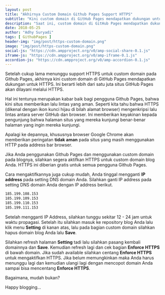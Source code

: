 ```yaml
---
layout: post
title: "Akhirnya Custom Domain Github Pages Support HTTPS"
subtitle: "Kini custom domain di GitHub Pages mendapatkan dukungan untuk HTTPS, dan berikut cara mengaktifkannya."
description: "Saat ini, custom domain di GitHub Pages mendapatkan dukungan untuk HTTPS, yang berarti lebih dari satu juta situs GitHub Pages akan dilayani melalui HTTPS. Dan berikut cara mengaktifkan HTTPS custom domain pada Github Pages."
date: 2018-05-25
author: "Adhy Suryadi"
tags: [ GithubPages ]
header-img: "img/post/https-custom-domain.png"
image: "img/post/https-custom-domain.png"
social-js: "https://cdn.ampproject.org/v0/amp-social-share-0.1.js"
iframe-js: "https://cdn.ampproject.org/v0/amp-iframe-0.1.js"
accordion-js: "https://cdn.ampproject.org/v0/amp-accordion-0.1.js"
---
```


Setelah cukup lama menunggu support HTTPS untuk custom domain pada Github Pages, akhirnya kini custom domain di GitHub Pages mendapatkan dukungan untuk HTTPS. Ini berarti lebih dari satu juta situs GitHub Pages akan dilayani melalui HTTPS.

Hal ini tentunya merupakan kabar baik bagi pengguna Github Pages, bahwa kini situs memberikan lalu lintas yang aman. Seperti kita tahu bahwa HTTPS (dikenal dengan ikon kunci hijau di bilah alamat browser) mengenkripsi lalu lintas antara server GitHub dan browser. Ini memberikan keyakinan kepada pengunjung bahwa halaman situs yang mereka kunjungi benar-benar halaman yang ingin mereka kunjungi.

Apalagi ke depannya, khususnya browser Google Chrome akan memberikan peringatan **tidak aman** pada situs yang masih menggunakan HTTP pada address bar browser.

Jika Anda penggunakan Github Pages dan menggunakan custom domain pada blognya, silahkan segera aktifkan HTTPS untuk custom domain blog Anda. HTTPS ini diberian gratis untuk semua pengguna Github Pages.

Cara mengaktifkannya juga cukup mudah, Anda tinggal mengganti **IP address** pada setting DNS domain Anda. Silahkan ganti IP address pada setting DNS domain Anda dengan IP address berikut.

```html
185.199.108.153
185.199.109.153
185.199.110.153
185.199.111.153
```

Setelah mengganti IP Address, silahkan tunggu sekitar 12 - 24 jam untuk waktu propagasi. Setelah itu silahkan masuk ke repository blog Anda lalu klik menu **Setting** di kanan atas, lalu pada bagian custom domain silahkan hapus domain blog Anda lalu **Save**.

Silahkan refresh halaman **Setting** tadi lalu silahkan pasang kembali domainnya dan **Save**. Kemudian refresh lagi dan cek bagian **Enforce HTTPS** di bawah domain. Jika sudah available silahkan centang **Enforce HTTPS** untuk mengaktifkan HTTPS. Jika belum memungkinkan maka Anda harus menunggu lagi dan kemudian ulangi lagi dengan mencopot domain Anda sampai bisa mencentang **Enforce HTTPS**.

Bagaimana, mudah bukan?

Happy blogging...
